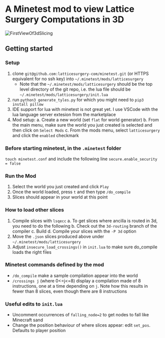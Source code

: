
# A Minetest mod to view Lattice Surgery Computations in 3D

![FirstViewOf3dSlicing](https://github.com/latticesurgery-com/minetest/assets/36427091/6567bdf6-8b3b-459c-9af1-b839da6cde70)

## Getting started

### Setup
 1. clone `git@github.com:latticesurgery-com/minetest.git` (or HTTPS equivalent for no ssh key) into `~/.minetest/mods/latticesurgery`
    * Note that the `~/.minetest/mods/latticesurgery` should be the top level directory of the git repo, i.e. the lua file should be `~/.minetest/mods/latticesurgery/init.lua`
 2. run `python3 generate_tyles.py` for which you might need to `pip3 install pillow`
 2. IDE support for lua with minetest is not great yet. I use VSCode with the lua language server extesion from the marketplace
 3. Mod setup:
   a. Create a new world (set `flat` for world generator)
   b. From the main menu, make sure the world you just created is selected and then click on `Select Mods`
   c. From the mods menu, select `latticesurgery` and click the `enabled` checkmark


### Before starting minetest, in the `.minetest` folder
`touch minetest.conf`
and include the following line
`secure.enable_security = false`

### Run the Mod
 1. Select the world you just created and click `Play`
 2. Once the world loaded, press `t` and then type `/do_compile`
 3. Slices should appear in your world at this point


### How to load other slices
 1. Compile slices with `lsqecc`
    a. To get slices where ancilla is routed in 3d, you need to do the following
    b. Check out the `3d-routing` branch of the compiler
    c. Build
    d. Compile your slices with the `-P 3d` option
 2. Move the `.json` slices produced above under `~/.minetest/mods/latticesurgery`
 3. Adjust `insecure_load_crossings()` in `init.lua` to make sure do_compile loads the right files

### Minetest commands defined by the mod

 * `/do_compile` make a sample compilation appear into the world
 * `/crossings j` (where 0<=j<=8) display a compilation made of 8 instructions, one at a time depending on `j`. Note how this results in fewer than 8 slices, even though there are 8 instructions

### Useful edits to `init.lua`
 * Uncomment occurrences of `falling_node=2` to get nodes to fall like Minecraft sand
 * Change the position behaviour of where slices appear: edit `set_pos`. Defaults to player position


